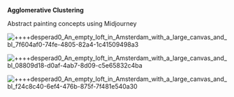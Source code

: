 **Agglomerative Clustering**

Abstract painting concepts using Midjourney



![++++desperad0_An_empty_loft_in_Amsterdam_with_a_large_canvas_and_bl_7f604af0-74fe-4805-82a4-1c41509498a3](https://user-images.githubusercontent.com/3966741/203335164-e57149de-46cf-45b1-910f-c6f464f4741f.png)


![++++desperad0_An_empty_loft_in_Amsterdam_with_a_large_canvas_and_bl_08809d18-d0af-4ab7-8d09-c5e65832c4ba](https://user-images.githubusercontent.com/3966741/203335195-94d09fc7-3de4-4029-98c0-513517ee79f0.png)


![++++desperad0_An_empty_loft_in_Amsterdam_with_a_large_canvas_and_bl_f24c8c40-6ef4-476b-875f-7f481e540a30](https://user-images.githubusercontent.com/3966741/203335240-ed09d41f-1cbc-4f5c-a00d-f5e629e86d6e.png)
